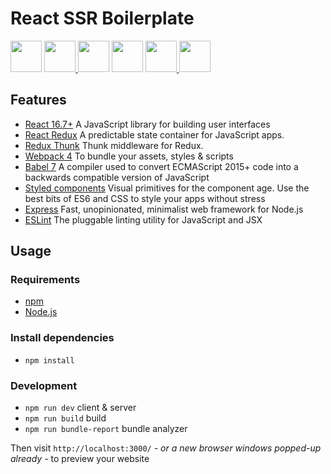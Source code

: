 # React SSR Boilerplate

<a href="https://facebook.github.io/react/" target="_blank"> <img src="https://cdn.worldvectorlogo.com/logos/react.svg" height="50" /></a>
<a href="https://react-redux.js.org" target="_blank"> <img src="https://redux.js.org/img/redux.svg" height="50" /> </a> 
<a href="https://webpack.github.io" target="_blank"> <img src="https://cdn.worldvectorlogo.com/logos/webpack.svg" height="50" /></a> 
<a href="https://babeljs.io" target="_blank"> <img src="https://raw.githubusercontent.com/babel/logo/master/babel.png" height="50" /></a> 
<a href="https://www.styled-components.com"> <img src="https://raw.githubusercontent.com/styled-components/brand/master/styled-components.png" height="50" />
</a>
<a href="https://eslint.org/" target="_blank"> <img src="https://eslint.org/img/logo.svg" height="50" /> </a>

## Features
- [React 16.7+](https://reactjs.org/) A JavaScript library for building user interfaces
- [React Redux](https://react-redux.js.org/) A predictable state container for JavaScript apps.
- [Redux Thunk](https://github.com/reduxjs/redux-thunk) Thunk middleware for Redux.
- [Webpack 4](https://webpack.js.org/) To bundle your assets, styles & scripts
- [Babel 7](https://babeljs.io/) A compiler used to convert ECMAScript 2015+ code into a backwards compatible version of JavaScript
- [Styled components](https://www.styled-components.com/) Visual primitives for the component age. Use the best bits of ES6 and CSS to style your apps without stress
- [Express](https://expressjs.com/) Fast, unopinionated, minimalist web framework for Node.js
- [ESLint](https://eslint.org/) The pluggable linting utility for JavaScript and JSX 

## Usage

### Requirements

- [npm](https://www.npmjs.com/get-npm)
- [Node.js](https://nodejs.org/en/download/)

### Install dependencies

- `npm install`

### Development

- `npm run dev` client & server
- `npm run build` build
- `npm run bundle-report` bundle analyzer

Then visit `http://localhost:3000/` _- or a new browser windows popped-up already -_ to preview your website
